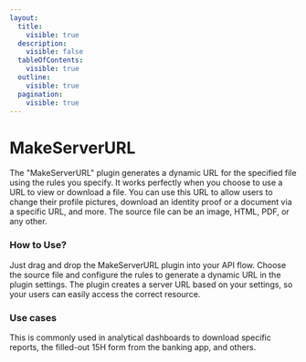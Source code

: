 ```yaml
---
layout:
  title:
    visible: true
  description:
    visible: false
  tableOfContents:
    visible: true
  outline:
    visible: true
  pagination:
    visible: true
---
```


# MakeServerURL

The "MakeServerURL" plugin generates a dynamic URL for the specified file using the rules you specify. It works perfectly when you choose to use a URL to view or download a file. You can use this URL to allow users to change their profile pictures, download an identity proof or a document via a specific URL, and more. The source file can be an image, HTML, PDF, or any other.

### How to Use?

Just drag and drop the MakeServerURL plugin into your API flow. Choose the source file and configure the rules to generate a dynamic URL in the plugin settings. The plugin creates a server URL based on your settings, so your users can easily access the correct resource.

### Use cases

This is commonly used in analytical dashboards to download specific reports, the filled-out 15H form from the banking app, and others.
